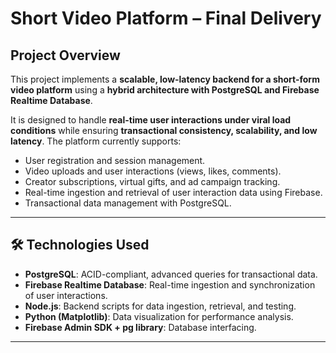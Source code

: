 # Short Video Platform – Final Delivery

##  Project Overview

This project implements a **scalable, low-latency backend for a short-form video platform** using a **hybrid architecture with PostgreSQL and Firebase Realtime Database**.

It is designed to handle **real-time user interactions under viral load conditions** while ensuring **transactional consistency, scalability, and low latency**. The platform currently supports:

- User registration and session management.
- Video uploads and user interactions (views, likes, comments).
- Creator subscriptions, virtual gifts, and ad campaign tracking.
- Real-time ingestion and retrieval of user interaction data using Firebase.
- Transactional data management with PostgreSQL.

---

## 🛠 Technologies Used

- **PostgreSQL**: ACID-compliant, advanced queries for transactional data.
- **Firebase Realtime Database**: Real-time ingestion and synchronization of user interactions.
- **Node.js**: Backend scripts for data ingestion, retrieval, and testing.
- **Python (Matplotlib)**: Data visualization for performance analysis.
- **Firebase Admin SDK + pg library**: Database interfacing.

---
